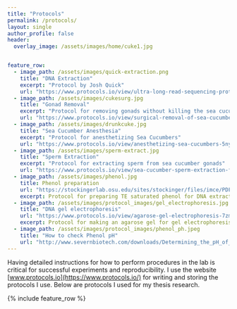 ```yaml
---
title: "Protocols"
permalink: /protocols/
layout: single
author_profile: false
header:
  overlay_image: /assets/images/home/cuke1.jpg


feature_row:
  - image_path: /assets/images/quick-extraction.png
    title: "DNA Extraction"
    excerpt: "Protocol by Josh Quick"
    url: "https://www.protocols.io/view/ultra-long-read-sequencing-protocol-for-rad004-mrxc57n"
  - image_path: /assets/images/cukesurg.jpg
    title: "Gonad Removal"
    excerpt: "Protocol for removing gonads without killing the sea cucumber"
    url: "https://www.protocols.io/view/surgical-removal-of-sea-cucumber-gonads-5pag5ie"
  - image_path: /assets/images/drunkcuke.jpg 
    title: "Sea Cucumber Anesthesia"
    excerpt: "Protocol for anesthetizing Sea Cucumbers"
    url: "https://www.protocols.io/view/anesthetizing-sea-cucumbers-5nyg5fw"
  - image_path: /assets/images/sperm-extract.jpg
    title: "Sperm Extraction"
    excerpt: "Protocol for extracting sperm from sea cucumber gonads"
    url: "https://www.protocols.io/view/sea-cucumber-sperm-extraction-from-gonads-5pbg5in"
  - image_path: /assets/images/phenol.jpg
    title: Phenol preparation
    url: "https://stockingerlab.osu.edu/sites/stockinger/files/imce/PDFs/Protocols/PhenolPrep.pdf"
    excerpt: Protocol for preparing TE saturated phenol for DNA extraction
  - image_path: /assets/images/protocol_images/gel_electrophoresis.jpg
    title: "DNA gel electrophoresis"
    url: "https://www.protocols.io/view/agarose-gel-electrophoresis-7zmhp46"
    excerpt: Protocol for making an agarose gel for gel electrophoresis of DNA
  - image_path: /assets/images/protocol_images/phenol_ph.jpeg
    title: "How to check Phenol pH"
    url: "http://www.severnbiotech.com/downloads/Determining_the_pH_of_Water_Saturated.pdf"
---
```


Having detailed instructions for how to perform procedures in the lab is critical for successful experiments and reproducibility. I use the website [www.protocols.io](https://www.protocols.io/) for writing and storing the protocols I use. Below are protocols I used for my thesis research.

{% include feature_row %}


